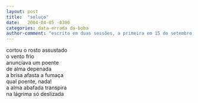 ```yaml
---
layout: post
title:  "soluço"
date:   2004-04-05 -0300
categories: data-errada da-boba
author-comment: "escrito em duas sessões, a primeira em 15 de setembro de 2003"
---
```


<!--more-->
cortou o rosto assustado  
o vento frio  
anunciava um poente  
de alma depenada  
a brisa afasta a fumaça  
qual poente, nada!  
a alma abafada transpira  
na lágrima só deslizada
